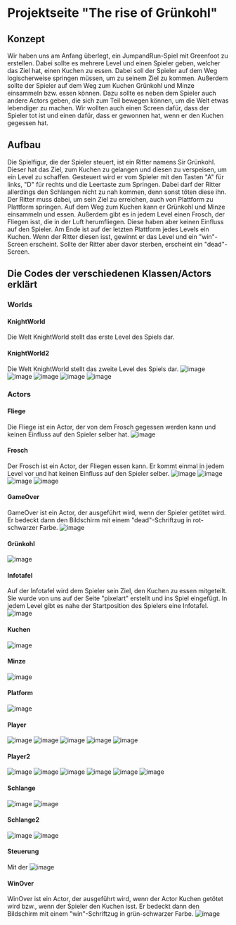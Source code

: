 # Projektseite "The rise of Grünkohl"



## Konzept
Wir haben uns am Anfang überlegt, ein JumpandRun-Spiel mit Greenfoot zu erstellen.
Dabei sollte es mehrere Level und einen Spieler geben, welcher das Ziel hat, einen Kuchen zu essen.
Dabei soll der Spieler auf dem Weg logischerweise springen müssen, um zu seinem Ziel zu kommen.
Außerdem sollte der Spieler auf dem Weg zum Kuchen Grünkohl und Minze einsammeln bzw. essen können.
Dazu sollte es neben dem Spieler auch andere Actors geben, die sich zum Teil bewegen können, um die Welt etwas lebendiger zu machen.
Wir wollten auch einen Screen dafür, dass der Spieler tot ist und einen dafür, dass er gewonnen hat, wenn er den Kuchen gegessen hat.

## Aufbau
Die Spielfigur, die der Spieler steuert, ist ein Ritter namens Sir Grünkohl.
Dieser hat das Ziel, zum Kuchen zu gelangen und diesen zu verspeisen, um ein Level zu schaffen.
Gesteuert wird er vom Spieler mit den Tasten "A" für links, "D" für rechts und die Leertaste zum Springen.
Dabei darf der Ritter allerdings den Schlangen nicht zu nah kommen, denn sonst töten diese ihn.
Der Ritter muss dabei, um sein Ziel zu erreichen, auch von Plattform zu Plattform springen.
Auf dem Weg zum Kuchen kann er Grünkohl und Minze einsammeln und essen.
Außerdem gibt es in jedem Level einen Frosch, der Fliegen isst, die in der Luft herumfliegen. 
Diese haben aber keinen Einfluss auf den Spieler.
Am Ende ist auf der letzten Plattform jedes Levels ein Kuchen.
Wenn der Ritter diesen isst, gewinnt er das Level und ein "win"-Screen erscheint.
Sollte der Ritter aber davor sterben, erscheint ein "dead"-Screen.


## Die Codes der verschiedenen Klassen/Actors erklärt

### Worlds

#### KnightWorld
Die Welt KnightWorld stellt das erste Level des Spiels dar.


#### KnightWorld2
Die Welt KnightWorld stellt das zweite Level des Spiels dar.
![image](https://user-images.githubusercontent.com/111414678/208299150-b10a35d7-f0fd-482b-a72c-ee2c01a988fa.png)
![image](https://user-images.githubusercontent.com/111414678/208299168-018865e1-8d84-4f0a-b0af-f8ce505cb48d.png)
![image](https://user-images.githubusercontent.com/111414678/208299190-1ce16aef-d0af-456e-b94a-452ae615c6a4.png)
![image](https://user-images.githubusercontent.com/111414678/208299245-32a5d327-f974-44c2-9273-8805382d0270.png)
![image](https://user-images.githubusercontent.com/111414678/208299264-47000b70-3aad-41a6-96e1-04e5d2b4d0bd.png)

### Actors

#### Fliege
Die Fliege ist ein Actor, der von dem Frosch gegessen werden kann und keinen Einfluss auf den Spieler selber hat.
![image](https://user-images.githubusercontent.com/111414678/208299397-221cfde1-1a86-4625-9def-851f85242708.png)


#### Frosch
Der Frosch ist ein Actor, der Fliegen essen kann. Er kommt einmal in jedem Level vor und hat keinen Einfluss auf den Spieler selber.
![image](https://user-images.githubusercontent.com/111414678/208299427-162e34a7-fc19-4e7c-9dc9-fd29c06e336b.png)
![image](https://user-images.githubusercontent.com/111414678/208299440-5057b6fb-7cf5-48ef-953b-e863b20ce4ba.png)
![image](https://user-images.githubusercontent.com/111414678/208299531-152c0bee-a59e-4d93-ae85-9f57e12dd6d8.png)
![image](https://user-images.githubusercontent.com/111414678/208299539-7aca42f9-a294-440f-8dd2-96db05aa8722.png)



#### GameOver
GameOver ist ein Actor, der ausgeführt wird, wenn der Spieler getötet wird. Er bedeckt dann den Bildschirm mit einem "dead"-Schriftzug in rot-schwarzer Farbe. 
![image](https://user-images.githubusercontent.com/111414678/208299554-0970a94d-2e1a-4d37-87f7-f29adfd78b7e.png)


#### Grünkohl
![image](https://user-images.githubusercontent.com/111414678/208299568-7e2692e4-778f-40be-8270-af50950889ba.png)


#### Infotafel
Auf der Infotafel wird dem Spieler sein Ziel, den Kuchen zu essen mitgeteilt. Sie wurde von uns auf der Seite "pixelart" erstellt und ins Spiel eingefügt. In jedem Level gibt es nahe der Startposition des Spielers eine Infotafel.
![image](https://user-images.githubusercontent.com/111414678/208299587-12127aae-48ed-4926-ac6d-5a3043662fd0.png)


#### Kuchen
![image](https://user-images.githubusercontent.com/111414678/208302596-3a7aa52d-fed5-4e26-98ae-07c73dcac56c.png)



#### Minze
![image](https://user-images.githubusercontent.com/111414678/208299622-46b6cfd8-d089-49e9-b28a-1323c6c448cc.png)



#### Platform
![image](https://user-images.githubusercontent.com/111414678/208299639-2ec66d0e-f069-466c-a8fa-64fb63dcc9c9.png)



#### Player
![image](https://user-images.githubusercontent.com/111414678/208299750-58f584b4-1cc0-4889-a5b9-0023ecbbc46f.png)
![image](https://user-images.githubusercontent.com/111414678/208299774-e0fc016c-5dd1-458c-93cd-9f95523ceab7.png)
![image](https://user-images.githubusercontent.com/111414678/208299786-12bca19b-e778-4fc3-bebc-8d8104e14221.png)
![image](https://user-images.githubusercontent.com/111414678/208299803-347105f4-9751-4529-9991-14bb1696df53.png)
![image](https://user-images.githubusercontent.com/111414678/208299843-61c2c22e-3966-4b96-94d3-4c367d2d8bc7.png)



#### Player2
![image](https://user-images.githubusercontent.com/111414678/208300406-06cf85c6-ef02-4de2-ad14-854704a31952.png)
![image](https://user-images.githubusercontent.com/111414678/208300429-e8006e79-4ae1-46ed-977e-55e1fb457f2f.png)
![image](https://user-images.githubusercontent.com/111414678/208300447-35fa586c-3928-4579-9672-60e069391255.png)
![image](https://user-images.githubusercontent.com/111414678/208300466-fdf23c41-e9e8-4f8d-a8d7-60ad9c4a327e.png)
![image](https://user-images.githubusercontent.com/111414678/208300532-df79d1ba-683b-40f9-a44a-8b13f2261252.png)
![image](https://user-images.githubusercontent.com/111414678/208300554-87115154-befb-43a0-bc87-5a0f0b7c75ef.png)



#### Schlange
![image](https://user-images.githubusercontent.com/111414678/208300606-64226099-4d3f-4b8a-a4ef-2729364a025b.png)
![image](https://user-images.githubusercontent.com/111414678/208300622-43d601c2-d052-437b-8fe1-aa448a9a80b9.png)


#### Schlange2
![image](https://user-images.githubusercontent.com/111414678/208300661-9f1532a8-f361-498d-8a1b-361a5598ace9.png)
![image](https://user-images.githubusercontent.com/111414678/208300674-8f71dc57-35d1-4f23-9040-6b47fb2d82ea.png)


#### Steuerung
Mit der
![image](https://user-images.githubusercontent.com/111414678/208300764-e4d98552-d08f-4626-8be0-2e3288628b82.png)


#### WinOver
WinOver ist ein Actor, der ausgeführt wird, wenn der Actor Kuchen getötet wird bzw., wenn der Spieler den Kuchen isst. Er bedeckt dann den Bildschirm mit einem "win"-Schriftzug in grün-schwarzer Farbe. 
![image](https://user-images.githubusercontent.com/111414678/208300782-d710ba65-fd03-44f4-b5f6-d275fb5a87a3.png)

